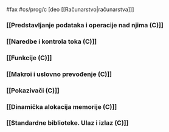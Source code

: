 #fax #cs/prog/c [deo [[Računarstvo|računarstva]]]
$\:$

### [[Predstavljanje podataka i operacije nad njima (C)]]
### [[Naredbe i kontrola toka (C)]]
### [[Funkcije (C)]]
### [[Makroi i uslovno prevođenje (C)]]
### [[Pokazivači (C)]]
### [[Dinamička alokacija memorije (C)]]
### [[Standardne biblioteke. Ulaz i izlaz (C)]]
